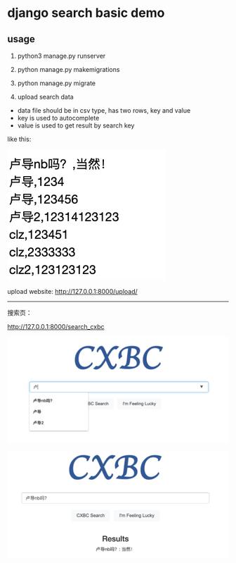 # django search basic demo 

## usage 

1. python3 manage.py runserver 

2. python manage.py makemigrations 
3. python manage.py migrate

4. upload search data
- data file should be in csv type, has two rows, key and value
- key is used to autocomplete
- value is used to get result by search key 

like this:

![image](https://github.com/chenlongzhen/DjangoProject-SearchDemo/blob/master/readmepic/3.png)

upload website:
http://127.0.0.1:8000/upload/

---

搜索页：

http://127.0.0.1:8000/search_cxbc

![image](https://github.com/chenlongzhen/DjangoProject-SearchDemo/blob/master/readmepic/1.png)

![image](https://github.com/chenlongzhen/DjangoProject-SearchDemo/blob/master/readmepic/2.png)



